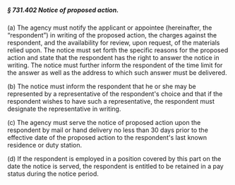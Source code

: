 ##### § 731.402 Notice of proposed action. #####

(a) The agency must notify the applicant or appointee (hereinafter, the “respondent”) in writing of the proposed action, the charges against the respondent, and the availability for review, upon request, of the materials relied upon. The notice must set forth the specific reasons for the proposed action and state that the respondent has the right to answer the notice in writing. The notice must further inform the respondent of the time limit for the answer as well as the address to which such answer must be delivered.

(b) The notice must inform the respondent that he or she may be represented by a representative of the respondent's choice and that if the respondent wishes to have such a representative, the respondent must designate the representative in writing.

(c) The agency must serve the notice of proposed action upon the respondent by mail or hand delivery no less than 30 days prior to the effective date of the proposed action to the respondent's last known residence or duty station.

(d) If the respondent is employed in a position covered by this part on the date the notice is served, the respondent is entitled to be retained in a pay status during the notice period.